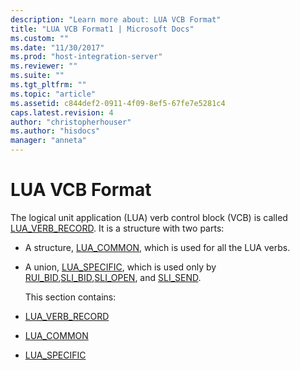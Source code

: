 ```yaml
---
description: "Learn more about: LUA VCB Format"
title: "LUA VCB Format1 | Microsoft Docs"
ms.custom: ""
ms.date: "11/30/2017"
ms.prod: "host-integration-server"
ms.reviewer: ""
ms.suite: ""
ms.tgt_pltfrm: ""
ms.topic: "article"
ms.assetid: c844def2-0911-4f09-8ef5-67fe7e5281c4
caps.latest.revision: 4
author: "christopherhouser"
ms.author: "hisdocs"
manager: "anneta"
---
```

# LUA VCB Format
The logical unit application (LUA) verb control block (VCB) is called [LUA_VERB_RECORD](../core/lua-verb-record2.md). It is a structure with two parts:  

- A structure, [LUA_COMMON](../core/lua-common1.md), which is used for all the LUA verbs.  

- A union, [LUA_SPECIFIC](../core/lua-specific1.md), which is used only by [RUI_BID](./rui-bid1.md),[SLI_BID](./sli-bid2.md),[SLI_OPEN](../core/sli-open2.md), and [SLI_SEND](./sli-send2.md).  

  This section contains:  

- [LUA_VERB_RECORD](../core/lua-verb-record2.md)  

- [LUA_COMMON](../core/lua-common1.md)  

- [LUA_SPECIFIC](../core/lua-specific1.md)
